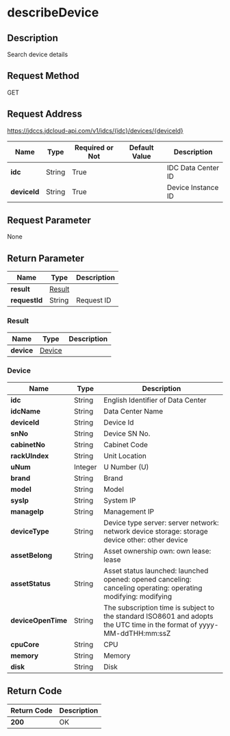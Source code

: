 # describeDevice


## Description
Search device details

## Request Method
GET

## Request Address
https://jdccs.jdcloud-api.com/v1/idcs/{idc}/devices/{deviceId}

|Name|Type|Required or Not|Default Value|Description|
|---|---|---|---|---|
|**idc**|String|True| |IDC Data Center ID|
|**deviceId**|String|True| |Device Instance ID|

## Request Parameter
None


## Return Parameter
|Name|Type|Description|
|---|---|---|
|**result**|[Result](describedevice#result)| |
|**requestId**|String|Request ID|

### <div id="result">Result</div>
|Name|Type|Description|
|---|---|---|
|**device**|[Device](describedevice#device)| |
### <div id="device">Device</div>
|Name|Type|Description|
|---|---|---|
|**idc**|String|English Identifier of Data Center|
|**idcName**|String|Data Center Name|
|**deviceId**|String|Device Id|
|**snNo**|String|Device SN No.|
|**cabinetNo**|String|Cabinet Code|
|**rackUIndex**|String|Unit Location|
|**uNum**|Integer|U Number (U)|
|**brand**|String|Brand|
|**model**|String|Model|
|**sysIp**|String|System IP|
|**manageIp**|String|Management IP|
|**deviceType**|String|Device type  server: server  network: network device  storage: storage device  other: other device|
|**assetBelong**|String|Asset ownership  own: own  lease: lease|
|**assetStatus**|String|Asset status  launched: launched  opened: opened  canceling: canceling  operating: operating  modifying: modifying|
|**deviceOpenTime**|String|The subscription time is subject to the standard ISO8601 and adopts the UTC time in the format of yyyy-MM-ddTHH:mm:ssZ|
|**cpuCore**|String|CPU|
|**memory**|String|Memory|
|**disk**|String|Disk|

## Return Code
|Return Code|Description|
|---|---|
|**200**|OK|
